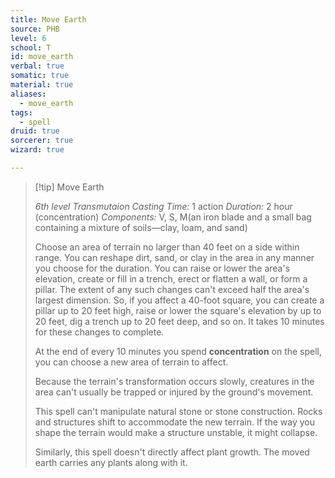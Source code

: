 ```yaml
---
title: Move Earth
source: PHB
level: 6
school: T
id: move_earth
verbal: true
somatic: true
material: true
aliases:
  - move_earth
tags:
  - spell
druid: true
sorcerer: true
wizard: true

---
```

>[!tip] Move Earth
>
> *6th level Transmutaion*
> *Casting Time:* 1 action
> *Duration:* 2 hour (concentration)
> *Components:* V, S, M(an iron blade and a small bag containing a mixture of soils—clay, loam, and sand)
>
>Choose an area of terrain no larger than 40 feet on a side within range. You can reshape dirt, sand, or clay in the area in any manner you choose for the duration. You can raise or lower the area's elevation, create or fill in a trench, erect or flatten a wall, or form a pillar. The extent of any such changes can't exceed half the area's largest dimension. So, if you affect a 40-foot square, you can create a pillar up to 20 feet high, raise or lower the square's elevation by up to 20 feet, dig a trench up to 20 feet deep, and so on. It takes 10 minutes for these changes to complete.
>
>At the end of every 10 minutes you spend **concentration** on the spell, you can choose a new area of terrain to affect.
>
>Because the terrain's transformation occurs slowly, creatures in the area can't usually be trapped or injured by the ground's movement.
>
>This spell can't manipulate natural stone or stone construction. Rocks and structures shift to accommodate the new terrain. If the way you shape the terrain would make a structure unstable, it might collapse.
>
>Similarly, this spell doesn't directly affect plant growth. The moved earth carries any plants along with it.
>


